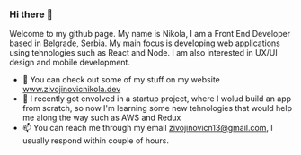 ### Hi there 👋

Welcome to my github page. My name is Nikola, I am a Front End Developer based in Belgrade, Serbia. 
My main focus is developing web applications using tehnologies such as React and Node. I am also 
interested in UX/UI design and mobile development.


- 🔭 You can check out some of my stuff on my website www.zivojinovicnikola.dev
- 🌱 I recently got envolved in a startup project, where I wolud build an app from scratch, 
so now I'm learning some new tehnologies that would help me along the way such as AWS and Redux
- 📫 You can reach me through my email zivojinovicn13@gmail.com, I usually respond within couple of hours.
